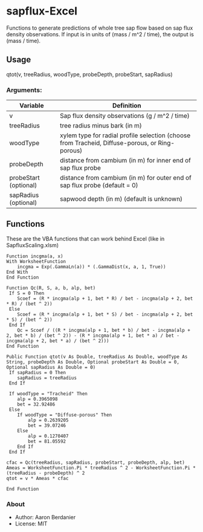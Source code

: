 sapflux-Excel
=============

Functions to generate predictions of whole tree sap flow based on sap flux density observations. If input is in units of (mass / m^2 / time), the output is (mass / time).

Usage
-----

qtot(v, treeRadius, woodType, probeDepth, probeStart, sapRadius)

### Arguments:

| Variable | Definition |
| -------- | ---------- |
| v | Sap flux density observations (g / m^2 / time) |
| treeRadius | tree radius minus bark (in m) |
| woodType | xylem type for radial profile selection (choose from Tracheid, Diffuse-porous, or Ring-porous) |
| probeDepth | distance from cambium (in m) for inner end of sap flux probe |
| probeStart (optional) | distance from cambium (in m) for outer end of sap flux probe (default = 0) |
| sapRadius (optional) | sapwood depth (in m) (default is unknown) |

Functions
---------

These are the VBA functions that can work behind Excel (like in SapfluxScaling.xlsm)

```VB.net
Function incgma(a, x)
With WorksheetFunction
    incgma = Exp(.GammaLn(a)) * (.GammaDist(x, a, 1, True))
End With
End Function

Function Qc(R, S, a, b, alp, bet)
 If S = 0 Then
    Scoef = (R * incgma(alp + 1, bet * R) / bet - incgma(alp + 2, bet * R) / (bet ^ 2))
 Else
    Scoef = (R * incgma(alp + 1, bet * S) / bet - incgma(alp + 2, bet * S) / (bet ^ 2))
 End If
    Qc = Scoef / ((R * incgma(alp + 1, bet * b) / bet - incgma(alp + 2, bet * b) / (bet ^ 2)) - (R * incgma(alp + 1, bet * a) / bet - incgma(alp + 2, bet * a) / (bet ^ 2)))
End Function

Public Function qtot(v As Double, treeRadius As Double, woodType As String, probeDepth As Double, Optional probeStart As Double = 0, Optional sapRadius As Double = 0)
 If sapRadius = 0 Then
    sapRadius = treeRadius
 End If
 
 If woodType = "Tracheid" Then
    alp = 0.3965098
    bet = 32.92486
 Else
    If woodType = "Diffuse-porous" Then
        alp = 0.2639205
        bet = 39.07246
    Else
        alp = 0.1270407
        bet = 81.05592
    End If
 End If

cfac = Qc(treeRadius, sapRadius, probeStart, probeDepth, alp, bet)
Ameas = WorksheetFunction.Pi * treeRadius ^ 2 - WorksheetFunction.Pi * (treeRadius - probeDepth) ^ 2
qtot = v * Ameas * cfac
 
End Function
```

### About
 - Author: Aaron Berdanier
 - License: MIT